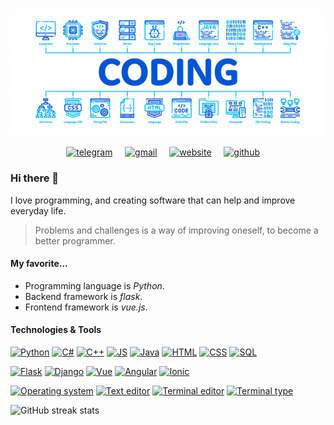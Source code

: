 <!---
https://shields.io/ for badges
https://simpleicons.org/ for badge icon reference
--->

<p align='center'>
<a href='https://www.leandergangso.no'><img src='https://raw.githubusercontent.com/leandergangso/leandergangso/main/icons/banner.png'></a>
</p>

<p align='center'>
<a href='https://web.telegram.org/#/im?p=@LeanderGan'><img src='https://cdn.jsdelivr.net/npm/simple-icons@3.0.1/icons/telegram.svg' alt='telegram' height='40'></a>&nbsp;&nbsp;&nbsp;&nbsp;
<a href='mailto:leander.gangso@gmail.com'><img src='https://cdn.jsdelivr.net/npm/simple-icons@3.0.1/icons/gmail.svg' alt='gmail' height='40'></a>&nbsp;&nbsp;&nbsp;&nbsp;
<a href='https://www.leandergangso.no'><img src='https://cdn.jsdelivr.net/npm/simple-icons@3.0.1/icons/icloud.svg' alt='website' height='40'></a>&nbsp;&nbsp;&nbsp;&nbsp;
<a href='https://github.com/leandergangso'><img src='https://cdn.jsdelivr.net/npm/simple-icons@3.0.1/icons/github.svg' alt='github' height='40'></a>&nbsp;&nbsp;&nbsp;&nbsp;
</p>

### Hi there 👋

I love programming, and creating software that can help and improve everyday life.

> Problems and challenges is a way of improving oneself, to become a better programmer.

#### My favorite...

- Programming language is *Python*.
- Backend framework is *flask*.
- Frontend framework is *vue.js*.

#### Technologies & Tools

[![Python](https://img.shields.io/badge/Code-Python-yellow?logo=python&logoColor=white)](#)
[![C#](https://img.shields.io/badge/Code-C%23-blueviolet?logo=C-Sharp&logoColor=white)](#)
[![C++](https://img.shields.io/badge/Code-C++-blue?logo=C%2B%2B&logoColor=white)](#)
[![JS](https://img.shields.io/badge/Code-JS-yellow?logo=javascript&logoColor=white)](#)
[![Java](https://img.shields.io/badge/Code-Java-red?logo=java&logoColor=white)](#)
[![HTML](https://img.shields.io/badge/Code-HTML-orange?logo=html5&logoColor=white)](#)
[![CSS](https://img.shields.io/badge/Code-CSS-blue?logo=css3&logoColor=white)](#)
[![SQL](https://img.shields.io/badge/Code-SQL-blue?logo=mysql&logoColor=white)](#)

[![Flask](https://img.shields.io/badge/Tool-Flask-black?logo=flask&logoColor=white)](#)
[![Django](https://img.shields.io/badge/Tool-Django-success?logo=django&logoColor=white)](#)
[![Vue](https://img.shields.io/badge/Tool-VueJS-success?logo=Vue.js&logoColor=white)](#)
[![Angular](https://img.shields.io/badge/Tool-AngularJS-red?logo=angularJS&logoColor=white)](#)
[![Ionic](https://img.shields.io/badge/Tool-Ionic-blue?logo=ionic&logoColor=white)](#)

[![Operating system](https://img.shields.io/badge/OS-Linux-blue?logo=linux&logoColor=white)](#)
[![Text editor](https://img.shields.io/badge/Editor-VS_Code-blue?logo=visual-studio-code&logoColor=white)](#)
[![Terminal editor](https://img.shields.io/badge/Editor-Vim-success?logo=vim&logoColor=white)](#)
[![Terminal type](https://img.shields.io/badge/Shell-Bash-success?logo=bash&logoColor=white)](#)

![GitHub streak stats](https://github-readme-streak-stats.herokuapp.com/?user=leandergangso)  

